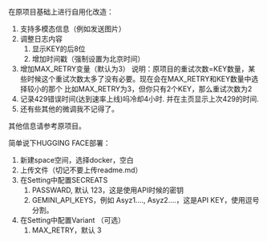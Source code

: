 在原项目基础上进行自用化改造：

1. 支持多模态信息（例如发送图片）
2. 调整日志内容
   1. 显示KEY的后8位
   2. 增加时间戳（强制设置为北京时间）
3. 增加MAX_RETRY变量（默认为3）
   说明：原项目的重试次数=KEY数量，某些时候这个重试次数太多了没有必要。现在会在MAX_RETRY和KEY数量中选择较小的那个
   比如MAX_RETRY为3，但你只有2个KEY，那么重试次数为2
4. 记录429错误时间(达到速率上线)吗冷却4小时. 并在主页显示上次429的时间.
5. 还有些其他的微调我不记得了。

其他信息请参考原项目。

简单说下HUGGING FACE部署：

1. 新建space空间，选择docker，空白
2. 上传文件（切记不要上传readme.md）
3. 在Setting中配置SECREATS
   1. PASSWARD, 默认 123，这是使用API时候的密钥
   2. GEMINI_API_KEYS，例如 Asyz1...., Asyz2....，这是API KEY，使用逗号分割。
4. 在Setting中配置Variant （可选）
   1. MAX_RETRY，默认 3
